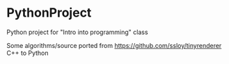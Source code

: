 # PythonProject
Python project for "Intro into programming" class

Some algorithms/source ported from https://github.com/ssloy/tinyrenderer C++ to Python